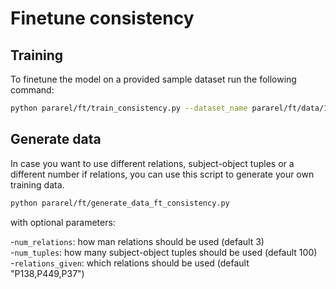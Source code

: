 # Finetune consistency

## Training

To finetune the model on a provided sample dataset run the following command:

```sh
python pararel/ft/train_consistency.py --dataset_name pararel/ft/data/100_3_P37-P138-P449/ --mlm_LAMA pararel/ft/data/100_3_P37-P138-P449/train_mlm.txt --candidate_set
```

## Generate data

In case you want to use different relations, subject-object tuples or a
different number if relations, you can use this script to generate your own
training data.

```sh
python pararel/ft/generate_data_ft_consistency.py
```
with optional parameters:

-`num_relations`: how man relations should be used (default 3) \
-`num_tuples`: how many subject-object tuples should be used (default 100) \
-`relations_given`: which relations should be used (default "P138,P449,P37")
